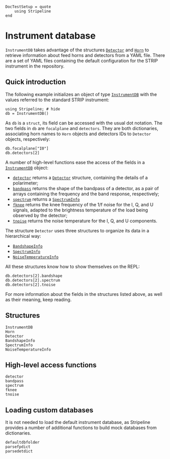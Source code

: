 ```@meta
DocTestSetup = quote
    using Stripeline
end
```

# Instrument database

`InstrumentDB` takes advantage of the structures [`Detector`](@ref)
and [`Horn`](@ref) to retrieve information about feed horns and
detectors from a YAML file. There are a set of YAML files containing
the default configuration for the STRIP instrument in the repository.

## Quick introduction

The following example initializes an object of type
[`InstrumentDB`](@ref) with the values referred to the standard STRIP
instrument:

```@repl instrumentdbexample
using Stripeline; # hide
db = InstrumentDB()
```

As `db` is a `struct`, its field can be accessed with the usual dot
notation. The two fields in `db` are `focalplane` and
`detectors`. They are both dictionaries, associating horn names to
`Horn` objects and detectors IDs to `Detector` objects, respectively:

```@repl instrumentdbexample
db.focalplane["I0"]
db.detectors[2]
```

A number of high-level functions ease the access of the fields in a
[`InstrumentDB`](@ref) object:

- [`detector`](@ref) returns a [`Detector`](@ref) structure, containing the
  details of a polarimeter;
- [`bandpass`](@ref) returns the shape of the bandpass of a detector, as a pair of
  arrays containing the frequency and the band response, respectively;
- [`spectrum`](@ref) returns a [`SpectrumInfo`](@ref)
- [`fknee`](@ref) returns the knee frequency of the 1/f noise for the I, Q, and
  U signals, adapted to the brightness temperature of the load being observed by
  the detector;
- [`tnoise`](@ref) returns the noise temperature for the I, Q, and U components.

The structure `Detector` uses three structures to organize its data in a
hierarchical way:

- [`BandshapeInfo`](@ref)
- [`SpectrumInfo`](@ref)
- [`NoiseTemperatureInfo`](@ref)

All these structures know how to show themselves on the REPL:

```@repl instrumentdbexample
db.detectors[2].bandshape
db.detectors[2].spectrum
db.detectors[2].tnoise
```

For more information about the fields in the structures listed above,
as well as their meaning, keep reading.

## Structures

```@docs
InstrumentDB
Horn
Detector
BandshapeInfo
SpectrumInfo
NoiseTemperatureInfo
```

## High-level access functions

```@docs
detector
bandpass
spectrum
fknee
tnoise
```

## Loading custom databases

It is not needed to load the default instrument database, as
Stripeline provides a number of additional functions to build mock
databases from dictionaries.

```@docs
defaultdbfolder
parsefpdict
parsedetdict
```
